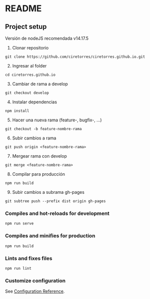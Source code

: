 # README

## Project setup

Versión de nodeJS recomendada v14.17.5

1. Clonar repositorio
```
git clone https://github.com/ciretorres/ciretorres.github.io.git
```
2. Ingresar al folder

```
cd ciretorres.github.io
```
3. Cambiar de rama a develop

```
git checkout develop
```
4. Instalar dependencias

```
npm install
```
5. Hacer una nueva rama (feature-, bugfix-, ...)

```
git checkout -b feature-nombre-rama
```
6. Subir cambios a rama

```
git push origin <feature-nombre-rama>
```
7. Mergear rama con develop

```
git merge <feature-nombre-rama>
```
8. Compilar para producción

```
npm run build
```
9. Subir cambios a subrama gh-pages

```
git subtree push --prefix dist origin gh-pages
```

### Compiles and hot-reloads for development
```
npm run serve
```

### Compiles and minifies for production
```
npm run build
```

### Lints and fixes files
```
npm run lint
```

### Customize configuration
See [Configuration Reference](https://cli.vuejs.org/config/).
